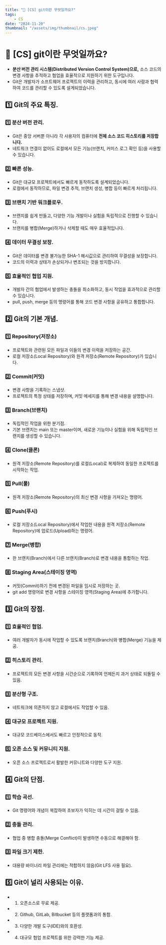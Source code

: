 ```yaml
---
title: "💾 [CS] git이란 무엇일까요?"
tags:
    - CS
date: "2024-11-20"
thumbnail: "/assets/img/thumbnail/cs.jpeg"
---
```


# 💾 [CS] git이란 무엇일까요?
- **분산 버전 관리 시스템(Distributed Version Control System)으로,** 소스 코드의 변경 사항을 추적하고 협업을 효율적으로 지원하기 위한 도구입니다.
- Git은 개발자가 소프트웨어 프로젝트의 이력을 관리하고, 동시에 여러 사람과 협력하여 코드를 관리할 수 있도록 설계되었습니다.

## 1️⃣ Git의 주요 특징.
### 1️⃣ 분산 버전 관리.
- Git은 중앙 서버뿐 아니라 각 사용자의 컴퓨터에 **전체 소스 코드 히스토리를 저장합니다.**
- 네트워크 연결이 없어도 로컬에서 모든 기능(브랜치, 커미스 로그 확인 등)을 사용할 수 있습니다.

### 2️⃣ 빠른 성능.
- Git은 대규모 프로젝트에서도 빠르게 동작하도록 설계되었습니다.
- 로컬에서 동작하므로, 파일 변경 추적, 브랜치 생성, 병합 등이 빠르게 처리됩니다.

### 3️⃣ 브랜치 기반 워크플로우.
- 브랜치를 쉽게 만들고, 다양한 기능 개발이나 실험을 독립적으로 진행할 수 있습니다.
- 브랜치를 병합(Merge)하거나 삭제할 때도 매우 효율적입니다.

### 4️⃣ 데이터 무결성 보장.
- Git은 데이터를 변경 불가능한 SHA-1 해시값으로 관리하여 무결성을 보장합니다.
- 코드의 이력과 상태가 손상되거나 변조되는 것을 방지합니다.

### 5️⃣ 효율적인 협업 지원.
- 개발자 간의 협업에서 발생하는 충돌을 최소화하고, 동시 작업을 효과적으로 관리할 수 있습니다.
- pull, push, merge 등의 명령어를 통해 코드 변경 사항을 공유하고 통합합니다.

## 2️⃣ Git의 기본 개념.
### 1️⃣ Repository(저장소)
- 프로젝트와 관련된 모든 파일과 이들의 변경 이력을 저장하는 공간.
- 로컬 저장소(Local Repository)와 원격 저장소(Remote Repository)가 있습니다.

### 2️⃣ Commit(커밋)
- 변경 사항을 기록하는 스냅샷.
- 프로젝트의 특정 상태를 저장하며, 커밋 메세지를 통해 변경 내용을 설명합니다.

### 3️⃣ Branch(브랜치)
- 독립적인 작업을 위한 분기점.
- 기본 브랜치는 main 또는 master이며, 새로운 기능이나 실험을 위해 독립적인 브랜치를 생성할 수 있습니다.

### 4️⃣ Clone(클론)
- 원격 저장소(Remote Repository)를 로컬(Local)로 복제하여 동일한 프로젝트를 시작하는 작업.

### 5️⃣ Pull(풀)
- 원격 저장소(Remote Repository)의 최신 변경 사항을 가져오는 명령어.

### 6️⃣ Push(푸시)
- 로컬 저장소(Local Repository)에서 작업한 내용을 원격 저장소(Remote Repository)에 업로드(Upload)하는 명령어.

### 7️⃣ Merge(병합)
- 한 브랜치(Branch)에서 다른 브랜치(Branch)로 변경 내용을 통합하는 작업.

### 8️⃣ Staging Area(스테이징 영역)
- 커밋(Commit)하기 전에 변경된 파일을 임시로 저장하는 곳.
- git add 명령어로 변경 사항을 스테이징 영역(Staging Area)에 추가합니다.

## 3️⃣ Git의 장점.
### 1️⃣ 효율적인 협업.
- 여러 개발자가 동시에 작업할 수 있도록 브랜치(Branch)와 병합(Merge) 기능을 제공.

### 2️⃣ 히스토리 관리.
- 프로젝트의 모든 변경 사항을 시간순으로 기록하여 언제든지 과거 상태로 되돌릴 수 있음.

### 3️⃣ 분산형 구조.
- 네트워크에 의존하지 않고 로컬에서도 작업할 수 있음.

### 4️⃣ 대규모 프로젝트 지원.
- 대규모 코드베이스에서도 빠르고 안정적으로 동작.

### 5️⃣ 오픈 소스 및 커뮤니티 지원.
- 오픈 소스 프로젝트로서 활발한 커뮤니트와 다양한 도구 지원.

## 4️⃣ Git의 단점.
### 1️⃣ 학습 곡선.
- Git 명령어와 개념이 복잡하여 초보자가 익히는 데 시간이 걸릴 수 있음.

### 2️⃣ 충돌 관리.
- 협업 중 병합 충돌(Merge Conflict)이 발생하면 수동으로 해결해야 함.

### 3️⃣ 파일 크기 제한.
- 대용량 바이너리 파일 관리에는 적합하지 않음(Git LFS 사용 필요).

## 5️⃣ Git이 널리 사용되는 이유.
- 1. 오픈소스로 무료 제공.
- 2. Github, GitLab, Bitbucket 등의 플랫폼과의 통합.
- 3. 다양한 개발 도구(IDE)와의 호환성.
- 4. 대규모 협업 프로젝트를 위한 강력한 기능 제공.
